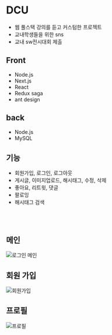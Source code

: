 # DCU

- 웹 풀스택 강의를 듣고 커스텀한 프로젝트
- 교내학생들을 위한 sns
- 교내 sw전시대회 제출

## Front
- Node.js
- Next.js
- React
- Redux saga
- ant design

## back
- Node.js
- MySQL  

## 기능
- 회원가입, 로그인, 로그아웃
- 게시글, 이미지업로드, 해시태그, 수정, 삭제
- 좋아요, 리트윗, 댓글
- 팔로잉
- 해시태그 검색

<br />
<br />

## 메인
![로그인 메인](https://user-images.githubusercontent.com/31175133/123536652-af24e980-d766-11eb-9920-a4d6ca7c055f.PNG)


## 회원 가입
![회원가입](https://user-images.githubusercontent.com/31175133/123536751-26f31400-d767-11eb-957d-397b7b9db0eb.PNG)


## 프로필
![프로필](https://user-images.githubusercontent.com/31175133/123536759-35d9c680-d767-11eb-8d5e-1addeebfe39f.PNG)
